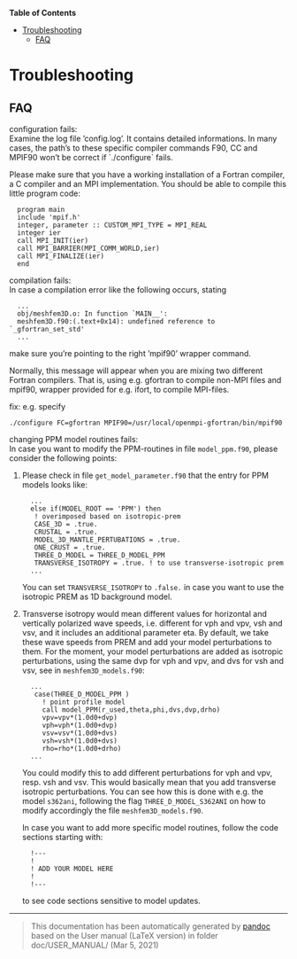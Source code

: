 **Table of Contents**

-   [Troubleshooting](#troubleshooting)
    -   [FAQ](#faq)

Troubleshooting
===============

FAQ
---

configuration fails:  
Examine the log file ’config.log’. It contains detailed informations. In many cases, the path’s to these specific compiler commands F90, CC and MPIF90 won’t be correct if \`./configure\` fails.

Please make sure that you have a working installation of a Fortran compiler, a C compiler and an MPI implementation. You should be able to compile this little program code:

      program main
      include 'mpif.h'
      integer, parameter :: CUSTOM_MPI_TYPE = MPI_REAL
      integer ier
      call MPI_INIT(ier)
      call MPI_BARRIER(MPI_COMM_WORLD,ier)
      call MPI_FINALIZE(ier)
      end

compilation fails:  
In case a compilation error like the following occurs, stating

      ...
      obj/meshfem3D.o: In function `MAIN__':
      meshfem3D.f90:(.text+0x14): undefined reference to `_gfortran_set_std'
      ...

make sure you’re pointing to the right ’mpif90’ wrapper command.

Normally, this message will appear when you are mixing two different Fortran compilers. That is, using e.g. gfortran to compile non-MPI files and mpif90, wrapper provided for e.g. ifort, to compile MPI-files.

fix: e.g. specify

    ./configure FC=gfortran MPIF90=/usr/local/openmpi-gfortran/bin/mpif90

changing PPM model routines fails:  
In case you want to modify the PPM-routines in file `model_ppm.f90`, please consider the following points:

1.  Please check in file `get_model_parameter.f90` that the entry for PPM models looks like:

          ...
          else if(MODEL_ROOT == 'PPM') then
           ! overimposed based on isotropic-prem
           CASE_3D = .true.
           CRUSTAL = .true.
           MODEL_3D_MANTLE_PERTUBATIONS = .true.
           ONE_CRUST = .true.
           THREE_D_MODEL = THREE_D_MODEL_PPM
           TRANSVERSE_ISOTROPY = .true. ! to use transverse-isotropic prem
          ...

    You can set `TRANSVERSE_ISOTROPY` to `.false.` in case you want to use the isotropic PREM as 1D background model.

2.  Transverse isotropy would mean different values for horizontal and vertically polarized wave speeds, i.e. different for vph and vpv, vsh and vsv, and it includes an additional parameter eta. By default, we take these wave speeds from PREM and add your model perturbations to them. For the moment, your model perturbations are added as isotropic perturbations, using the same dvp for vph and vpv, and dvs for vsh and vsv, see in `meshfem3D_models.f90`:

          ...
           case(THREE_D_MODEL_PPM )
             ! point profile model
             call model_PPM(r_used,theta,phi,dvs,dvp,drho)
             vpv=vpv*(1.0d0+dvp)
             vph=vph*(1.0d0+dvp)
             vsv=vsv*(1.0d0+dvs)
             vsh=vsh*(1.0d0+dvs)
             rho=rho*(1.0d0+drho)
          ...

    You could modify this to add different perturbations for vph and vpv, resp. vsh and vsv. This would basically mean that you add transverse isotropic perturbations. You can see how this is done with e.g. the model `s362ani`, following the flag `THREE_D_MODEL_S362ANI` on how to modify accordingly the file `meshfem3D_models.f90`.

    In case you want to add more specific model routines, follow the code sections starting with:

          !---
          !
          ! ADD YOUR MODEL HERE
          !
          !---

    to see code sections sensitive to model updates.

-----
> This documentation has been automatically generated by [pandoc](http://www.pandoc.org)
> based on the User manual (LaTeX version) in folder doc/USER_MANUAL/
> (Mar  5, 2021)

